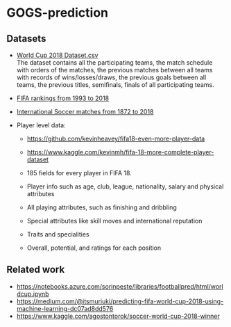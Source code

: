 # GOGS-prediction

## Datasets
- [World Cup 2018 Dataset.csv](https://www.kaggle.com/ahmedelnaggar/fifa-worldcup-2018-dataset/data)          
The dataset contains all the participating teams, the match schedule with orders of the matches, the previous matches between all teams with records of wins/losses/draws, the previous goals between all teams, the previous titles, semifinals, finals of all participating teams.
- [FIFA rankings from 1993 to 2018](https://www.kaggle.com/tadhgfitzgerald/fifa-international-soccer-mens-ranking-1993now/data)
- [International Soccer matches from 1872 to 2018](https://www.kaggle.com/martj42/international-football-results-from-1872-to-2017/data)

- Player level data:
  - https://github.com/kevinheavey/fifa18-even-more-player-data 

  - https://www.kaggle.com/kevinmh/fifa-18-more-complete-player-dataset
  - 185 fields for every player in FIFA 18.
  - Player info such as age, club, league, nationality, salary and physical attributes
  - All playing attributes, such as finishing and dribbling
  - Special attributes like skill moves and international reputation
  - Traits and specialities
  - Overall, potential, and ratings for each position
  
## Related work
  
- https://notebooks.azure.com/sorinpeste/libraries/footballpred/html/worldcup.ipynb
- https://medium.com/@itsmuriuki/predicting-fifa-world-cup-2018-using-machine-learning-dc07ad8dd576
- https://www.kaggle.com/agostontorok/soccer-world-cup-2018-winner
